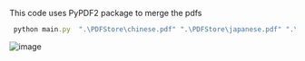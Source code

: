 This code uses PyPDF2 package to merge the pdfs

```ruby
 python main.py  ".\PDFStore\chinese.pdf" ".\PDFStore\japanese.pdf" ".\PDFStore\korean.pdf"
 ```
 
 ![image](https://user-images.githubusercontent.com/43988314/224788799-78d3dd1e-5db2-4451-bed1-7084d6087788.png)
